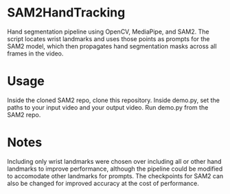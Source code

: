# SAM2HandTracking
Hand segmentation pipeline using OpenCV, MediaPipe, and SAM2. The script locates wrist landmarks and uses those points as prompts for the SAM2 model, which then propagates hand segmentation masks across all frames in the video.

# Usage
Inside the cloned SAM2 repo, clone this repository. 
Inside demo.py, set the paths to your input video and your output video. Run demo.py from the SAM2 repo.

# Notes
Including only wrist landmarks were chosen over including all or other hand landmarks to improve performance, although the pipeline could be modified to accomodate other landmarks for prompts. The checkpoints for SAM2 can also be changed for improved accuracy at the cost of performance.

